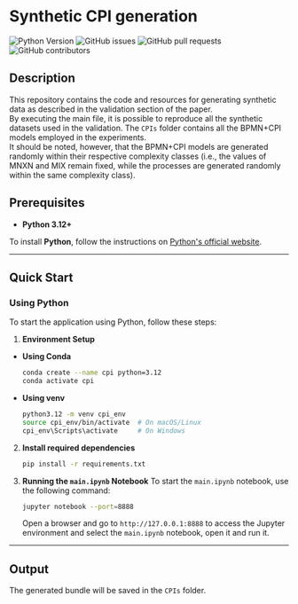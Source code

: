 # Synthetic CPI generation
![Python Version](https://img.shields.io/badge/python-3.12%2B-blue)
![GitHub issues](https://img.shields.io/github/issues/danielamadori/synthetic-cpi-generation)
![GitHub pull requests](https://img.shields.io/github/issues-pr/danielamadori/synthetic-cpi-generation)
![GitHub contributors](https://img.shields.io/github/contributors/danielamadori/synthetic-cpi-generation)


## Description
This repository contains the code and resources for generating synthetic data as described in the validation section of the paper.  
By executing the main file, it is possible to reproduce all the synthetic datasets used in the validation. The `CPIs` folder contains all the BPMN+CPI models employed in the experiments.  
It should be noted, however, that the BPMN+CPI models are generated randomly within their respective complexity classes (i.e., the values of MNXN and MIX remain fixed, while the processes are generated randomly within the same complexity class).  


## Prerequisites

- **Python 3.12+**

To install **Python**, follow the instructions on [Python's official website](https://www.python.org/downloads/).

---

## Quick Start

### Using Python
To start the application using Python, follow these steps:
1. **Environment Setup**
- **Using Conda**
    ```bash
    conda create --name cpi python=3.12
    conda activate cpi
    ```
- **Using venv**
    ```bash
    python3.12 -m venv cpi_env
    source cpi_env/bin/activate  # On macOS/Linux
    cpi_env\Scripts\activate     # On Windows
    ```

2. **Install required dependencies**
    ```bash
    pip install -r requirements.txt
    ```
   
3. **Running the `main.ipynb` Notebook**
   To start the `main.ipynb` notebook, use the following command:
    ```bash
    jupyter notebook --port=8888
    ```
    Open a browser and go to `http://127.0.0.1:8888` to access the Jupyter environment and select the `main.ipynb` notebook, open it and run it.

---

## Output
The generated bundle will be saved in the `CPIs` folder.
